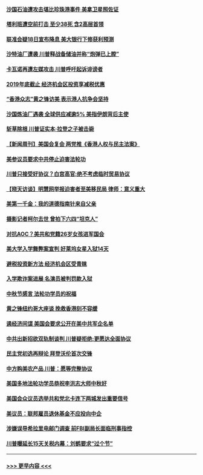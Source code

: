 #### [沙国石油遭攻击堪比珍珠港事件 美拿卫星照佐证](../pages/prog203/a102665599.md?t=09160833) 
#### [塔利班遭空前打击 至少38死 含2高层首领](../pages/prog203/a102665577.md?t=09160833) 
#### [联准会疑18日宣布降息 美大银行下修获利预测](../pages/prog203/a102665492.md?t=09160833) 
#### [沙特油厂遭袭 川普释战备储油并称“炮弹已上膛”](../pages/prog203/a102665459.md?t=09160833) 
#### [卡瓦诺再遭左媒攻击 川普呼吁起诉诽谤者](../pages/prog203/a102665361.md?t=09160833) 
#### [2019年底截止 经济机会区投资享减税优惠](../pages/prog203/a102665260.md?t=09160833) 
#### [“香港众志”黄之锋访美 表示港人抗争会坚持](../pages/prog203/a102665223.md?t=09160833) 
#### [沙国炼油厂遇袭 全球供应减逾5% 美指伊朗背后主使](../pages/prog203/a102665040.md?t=09160833) 
#### [斩草除根 川普证实本·拉登之子被击毙](../pages/prog203/a102664986.md?t=09160833) 
#### [【新闻周刊】美国会复会‭  ‬两党推《香港人权与民主法案》](../pages/prog203/a102664968.md?t=09160833) 
#### [美参议员要求中共停止迫害法轮功](../pages/prog203/a102664916.md?t=09160833) 
#### [川普只接受好协议？白宫高官:绝不考虑临时贸易协议](../pages/prog203/a102664832.md?t=09160833) 
#### [【晓天访谈】明慧网举报迫害者至美移民局 律师：意义重大](../pages/prog203/a102664544.md?t=09160833) 
#### [美第一千金：我的道德指南针来自父亲](../pages/prog203/a102664217.md?t=09160833) 
#### [摄影记者柯尔去世 曾拍下六四“坦克人”](../pages/prog203/a102664425.md?t=09160833) 
#### [对抗AOC？美共和党籍26岁女孩进军国会](../pages/prog203/a102664292.md?t=09160833) 
#### [美大学入学舞弊案宣判 好莱坞女星入狱14天](../pages/prog203/a102664395.md?t=09160833) 
#### [避税投资新方法 经济机会区受青睐](../pages/prog203/a102664387.md?t=09160833) 
#### [入学欺诈案进展 名演员被判罚款入狱](../pages/prog203/a102664345.md?t=09160833) 
#### [中秋节感言 法轮功学员的祝福](../pages/prog203/a102664327.md?t=09160833) 
#### [黄之锋纽约哥大座谈 挽救香港刻不容缓](../pages/prog203/a102664307.md?t=09160833) 
#### [遏经济间谍 美国会要求公开在美中共军企名单](../pages/prog203/a102664243.md?t=09160833) 
#### [中共出新招欲双轨制谈判 川普疑拒绝:更愿达全面协议](../pages/prog203/a102664078.md?t=09160833) 
#### [民主党初选再辩论  拜登沃伦首次交锋](../pages/prog203/a102664105.md?t=09160833) 
#### [中方购美农产品 川普：愿等完整协议](../pages/prog203/a102664076.md?t=09160833) 
#### [美国多地法轮功学员恭祝李洪志大师中秋好](../pages/prog203/a102664006.md?t=09160833) 
#### [美国会众议员选举共和党北卡连下两城发出重要信号](../pages/prog203/a102663584.md?t=09160833) 
#### [美议员：联邦雇员退休基金不应投向中企](../pages/prog203/a102663909.md?t=09160833) 
#### [涉嫌误导希拉里电邮门调查 前FBI副局长面临刑事指控](../pages/prog203/a102663652.md?t=09160833) 
#### [川普曝延长15天关税内幕：刘鹤要求“过个节”](../pages/prog203/a102663663.md?t=09160833) 

----
#### [ >>> 更早内容 <<< ](../indexes/prog203-earlier.md)
